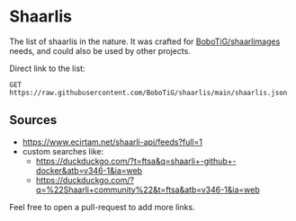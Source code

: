 # Shaarlis

The list of shaarlis in the nature.
It was crafted for [BoboTiG/shaarlimages](https://github.com/BoboTiG/shaarlimages) needs, and could also be used by other projects.

Direct link to the list:

```http
GET https://raw.githubusercontent.com/BoboTiG/shaarlis/main/shaarlis.json
```

## Sources

- https://www.ecirtam.net/shaarli-api/feeds?full=1
- custom searches like:
  - https://duckduckgo.com/?t=ftsa&q=shaarli+-github+-docker&atb=v346-1&ia=web
  - https://duckduckgo.com/?q=%22Shaarli+community%22&t=ftsa&atb=v346-1&ia=web

Feel free to open a pull-request to add more links.
